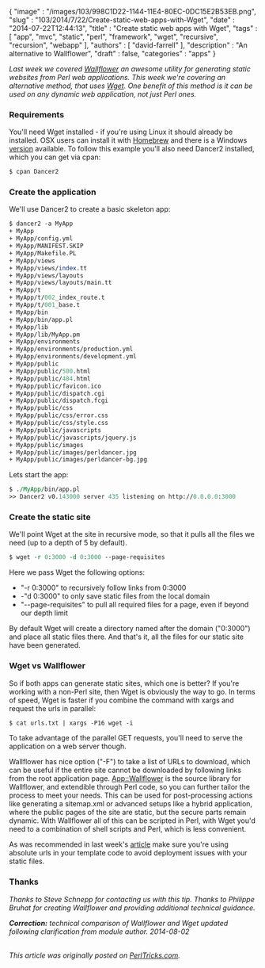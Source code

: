 {
   "image" : "/images/103/998C1D22-1144-11E4-80EC-0DC15E2B53EB.png",
   "slug" : "103/2014/7/22/Create-static-web-apps-with-Wget",
   "date" : "2014-07-22T12:44:13",
   "title" : "Create static web apps with Wget",
   "tags" : [
      "app",
      "mvc",
      "static",
      "perl",
      "framework",
      "wget",
      "recursive",
      "recursion",
      "webapp"
   ],
   "authors" : [
      "david-farrell"
   ],
   "description" : "An alternative to Wallflower",
   "draft" : false,
   "categories" : "apps"
}


*Last week we covered [Wallflower](https://metacpan.org/pod/distribution/App-Wallflower/bin/wallflower) an awesome utility for generating static websites from Perl web applications. This week we're covering an alternative method, that uses [Wget](https://en.wikipedia.org/wiki/Wget). One benefit of this method is it can be used on any dynamic web application, not just Perl ones.*

### Requirements

You'll need Wget installed - if you're using Linux it should already be installed. OSX users can install it with [Homebrew](http://brew.sh/) and there is a Windows [version](http://gnuwin32.sourceforge.net/packages/wget.htm) available. To follow this example you'll also need Dancer2 installed, which you can get via cpan:

```perl
$ cpan Dancer2
```

### Create the application

We'll use Dancer2 to create a basic skeleton app:

```perl
$ dancer2 -a MyApp
+ MyApp
+ MyApp/config.yml
+ MyApp/MANIFEST.SKIP
+ MyApp/Makefile.PL
+ MyApp/views
+ MyApp/views/index.tt
+ MyApp/views/layouts
+ MyApp/views/layouts/main.tt
+ MyApp/t
+ MyApp/t/002_index_route.t
+ MyApp/t/001_base.t
+ MyApp/bin
+ MyApp/bin/app.pl
+ MyApp/lib
+ MyApp/lib/MyApp.pm
+ MyApp/environments
+ MyApp/environments/production.yml
+ MyApp/environments/development.yml
+ MyApp/public
+ MyApp/public/500.html
+ MyApp/public/404.html
+ MyApp/public/favicon.ico
+ MyApp/public/dispatch.cgi
+ MyApp/public/dispatch.fcgi
+ MyApp/public/css
+ MyApp/public/css/error.css
+ MyApp/public/css/style.css
+ MyApp/public/javascripts
+ MyApp/public/javascripts/jquery.js
+ MyApp/public/images
+ MyApp/public/images/perldancer.jpg
+ MyApp/public/images/perldancer-bg.jpg
```

Lets start the app:

```perl
$ ./MyApp/bin/app.pl
>> Dancer2 v0.143000 server 435 listening on http://0.0.0.0:3000
```

### Create the static site

We'll point Wget at the site in recursive mode, so that it pulls all the files we need (up to a depth of 5 by default).

```perl
$ wget -r 0:3000 -d 0:3000 --page-requisites
```

Here we pass Wget the following options:

-   "-r 0:3000" to recursively follow links from 0:3000
-   -"d 0:3000" to only save static files from the local domain
-   "--page-requisites" to pull all required files for a page, even if beyond our depth limit

By default Wget will create a directory named after the domain ("0:3000") and place all static files there. And that's it, all the files for our static site have been generated.

### Wget vs Wallflower

So if both apps can generate static sites, which one is better? If you're working with a non-Perl site, then Wget is obviously the way to go. In terms of speed, Wget is faster if you combine the command with xargs and request the urls in parallel:

```perl
$ cat urls.txt | xargs -P16 wget -i
```

To take advantage of the parallel GET requests, you'll need to serve the application on a web server though.

Wallflower has nice option ("-F") to take a list of URLs to download, which can be useful if the entire site cannot be downloaded by following links from the root application page. [App::Wallflower](https://metacpan.org/pod/Wallflower) is the source library for Wallflower, and extendible through Perl code, so you can further tailor the process to meet your needs. This can be used for post-processing actions like generating a sitemap.xml or advanced setups like a hybrid application, where the public pages of the site are static, but the secure parts remain dynamic. With Wallflower all of this can be scripted in Perl, with Wget you'd need to a combination of shell scripts and Perl, which is less convenient.

As was recommended in last week's [article](http://perltricks.com/article/102/2014/7/15/Generate-static-websites-from-dynamic-Perl-web-apps#h3Wallflower%20Tips) make sure you're using absolute urls in your template code to avoid deployment issues with your static files.

### Thanks

*Thanks to Steve Schnepp for contacting us with this tip. Thanks to Philippe Bruhat for creating Wallflower and providing additional technical guidance.*

***Correction:** technical comparison of Wallflower and Wget updated following clarification from module author. 2014-08-02*

\
*This article was originally posted on [PerlTricks.com](http://perltricks.com).*
